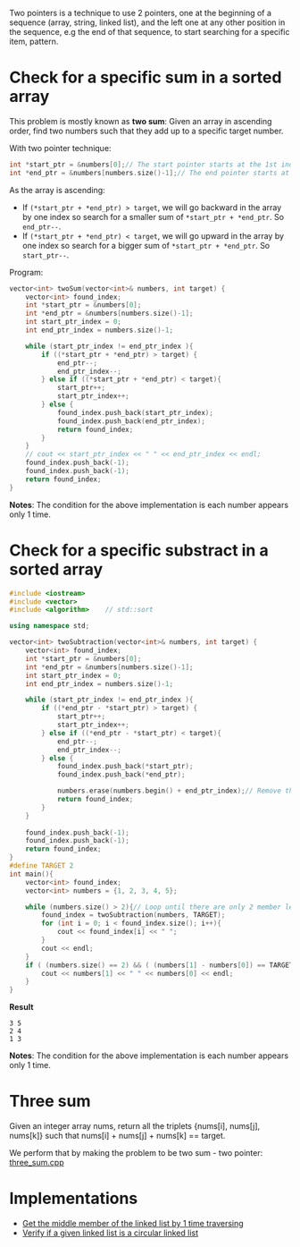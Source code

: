 Two pointers is a technique to use 2 pointers, one at the beginning of a sequence (array, string, linked list), and the left one at any other position in the sequence, e.g the end of that sequence, to start searching for a specific item, pattern.

# Check for a specific sum in a sorted array

This problem is mostly known as **two sum**: Given an array in ascending order, find two numbers such that they add up to a specific target number.

With two pointer technique:

```cpp
int *start_ptr = &numbers[0];// The start pointer starts at the 1st index of the array
int *end_ptr = &numbers[numbers.size()-1];// The end pointer starts at the end index of the array
```

As the array is ascending:
* If ``(*start_ptr + *end_ptr) > target``, we will go backward in the array by one index so search for a smaller sum of ``*start_ptr + *end_ptr``. So ``end_ptr--``.
* If ``(*start_ptr + *end_ptr) < target``, we will go upward in the array by one index so search for a bigger sum of ``*start_ptr + *end_ptr``. So ``start_ptr--``.

Program:
```cpp
vector<int> twoSum(vector<int>& numbers, int target) {
    vector<int> found_index;
    int *start_ptr = &numbers[0];
    int *end_ptr = &numbers[numbers.size()-1];
    int start_ptr_index = 0;
    int end_ptr_index = numbers.size()-1;

    while (start_ptr_index != end_ptr_index ){
        if ((*start_ptr + *end_ptr) > target) {
            end_ptr--;
            end_ptr_index--;
        } else if ((*start_ptr + *end_ptr) < target){
            start_ptr++;
            start_ptr_index++;
        } else {
            found_index.push_back(start_ptr_index);
            found_index.push_back(end_ptr_index);
            return found_index;
        }  
    }
    // cout << start_ptr_index << " " << end_ptr_index << endl; 
    found_index.push_back(-1);
    found_index.push_back(-1);
    return found_index; 
}
```
**Notes**: The condition for the above implementation is each number appears only 1 time.
# Check for a specific substract in a sorted array
```cpp
#include <iostream>
#include <vector>
#include <algorithm>    // std::sort

using namespace std;

vector<int> twoSubtraction(vector<int>& numbers, int target) {
    vector<int> found_index;
    int *start_ptr = &numbers[0];
    int *end_ptr = &numbers[numbers.size()-1];
    int start_ptr_index = 0;
    int end_ptr_index = numbers.size()-1;

    while (start_ptr_index != end_ptr_index ){
        if ((*end_ptr - *start_ptr) > target) {
            start_ptr++;
            start_ptr_index++;
        } else if ((*end_ptr - *start_ptr) < target){
            end_ptr--;
            end_ptr_index--;
        } else {
            found_index.push_back(*start_ptr);
            found_index.push_back(*end_ptr);

            numbers.erase(numbers.begin() + end_ptr_index);// Remove the last index after every time found
            return found_index;
        }  
    }
    
    found_index.push_back(-1);
    found_index.push_back(-1);
    return found_index; 
}
#define TARGET 2
int main(){
    vector<int> found_index;
    vector<int> numbers = {1, 2, 3, 4, 5};

    while (numbers.size() > 2){// Loop until there are only 2 member left inside the vector
        found_index = twoSubtraction(numbers, TARGET);
        for (int i = 0; i < found_index.size(); i++){
            cout << found_index[i] << " ";
        }
        cout << endl;
    }
    if ( (numbers.size() == 2) && ( (numbers[1] - numbers[0]) == TARGET)){
        cout << numbers[1] << " " << numbers[0] << endl;
    }
}
```
**Result**
```
3 5
2 4
1 3
```
**Notes**: The condition for the above implementation is each number appears only 1 time.
# Three sum
Given an integer array nums, return all the triplets {nums[i], nums[j], nums[k]} such that nums[i] + nums[j] + nums[k] == target.

We perform that by making the problem to be two sum - two pointer: [three_sum.cpp](https://github.com/TranPhucVinh/C/blob/master/Algorithms/src/three_sum.cpp)

# Implementations
* [Get the middle member of the linked list by 1 time traversing](https://github.com/TranPhucVinh/C/blob/master/Data%20structure/Linked%20list/Singly%20linked%20list/Read.md#get-the-middle-member-of-the-linked-list-by-1-time-traversing)
* [Verify if a given linked list is a circular linked list](https://github.com/TranPhucVinh/C/tree/master/Data%20structure/Linked%20list/Circular%20linked%20list#verify-if-a-given-linked-list-is-a-circular-linked-list)
